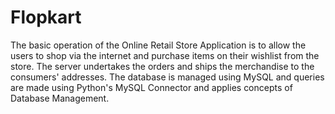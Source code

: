 # Flopkart

The basic operation of the Online Retail Store Application is to allow the users to shop via the internet and purchase items on their wishlist from the store. 
The server undertakes the orders and ships the merchandise to the consumers' addresses. The database is managed using MySQL and queries are made using
Python's MySQL Connector and applies concepts of Database Management.
